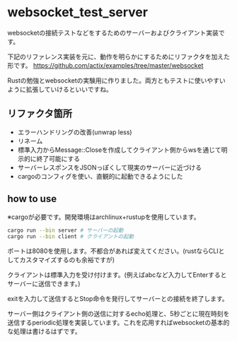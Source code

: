 # websocket_test_server
websocketの接続テストなどをするためのサーバーおよびクライアント実装です。

下記のリファレンス実装を元に、動作を明らかにするためにリファクタを加えた形です。
https://github.com/actix/examples/tree/master/websocket

Rustの勉強とwebsocketの実験用に作りました。両方ともテストに使いやすいように拡張していけるといいですね。

## リファクタ箇所
- エラーハンドリングの改善(unwrap less)
- リネーム
- 標準入力からMessage::Closeを作成してクライアント側からwsを通じて明示的に終了可能にする
- サーバーレスポンスをJSONっぽくして現実のサーバーに近づける
- cargoのコンフィグを使い、直観的に起動できるようにした

## how to use
※cargoが必要です。開発環境はarchlinux+rustupを使用しています。
```sh
cargo run --bin server # サーバーの起動
cargo run --bin client # クライアントの起動
```

ポートは8080を使用します。不都合があれば変えてください。(rustならCLIとしてカスタマイズするのも余裕ですが)

クライアントは標準入力を受け付けます。(例えばabcなど入力してEnterするとサーバーに送信できます。)

exitを入力して送信するとStop命令を発行してサーバーとの接続を終了します。

サーバー側はクライアント側の送信に対するecho処理と、5秒ごとに現在時刻を送信するperiodic処理を実装しています。これを応用すればwebsocketの基本的な処理は書けるはずです。
